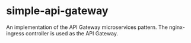 # simple-api-gateway
An implementation of the API Gateway microservices pattern. The nginx-ingress controller is used as the API Gateway.
